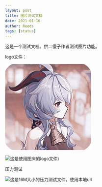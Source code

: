 ```yaml
---
layout: post
title: 图片测试文档
date: 2021-01-10
author: Reeds
tags: [status]
---
```


 

这是一个测试文档。供二傻子作者测试图片功能。

logo文件：

![这是使用了Git仓库的logo文件](https://github.com/YiWeiPei/Reeds.Yiwei.Pei/blob/master/images/logo.png)

![这是使用图床的logo文件](https://s2.loli.net/2022/01/10/kr52iOEgonA1fBZ.jpg))



压力测试

![这是16M大小的压力测试文件，使用本地url](C:\Users\Ulars\Documents\Reeds.Yiwei.Pei\images\status.JPG)
